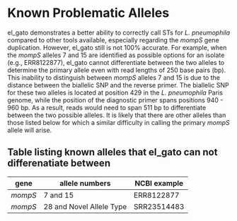 # Known Problematic Alleles
el_gato demonstrates a better ability to correctly call STs for *L. pneumophila* compared to other tools available, especially regarding the *mompS* gene duplication. However, el_gato still is not 100% accurate. For example, when the *mompS* alleles 7 and 15 are identified as possible options for an isolate (e.g., ERR8122877), el_gato cannot differentiate between the two alleles to determine the primary allele even with read lengths of 250 base pairs (bp). This inability to distinguish between *mompS* alleles 7 and 15 is due to the distance between the biallelic SNP and the reverse primer. The biallelic SNP for these two alleles is located at position 429 in the *L. pneumophila* Paris genome, while the position of the diagnostic primer spans positions 940 - 960 bp. As a result, reads would need to span 511 bp to differentiate between the two possible alleles. It is likely that there are other alleles than those listed below for which a similar difficulty in calling the primary *mompS* allele will arise.

## Table listing known alleles that el_gato can not differenatiate between
gene | allele numbers | NCBI example
-----|----------------|--------
*mompS* | 7 and 15 | ERR8122877
*mompS* | 28 and Novel Allele Type | SRR23514483